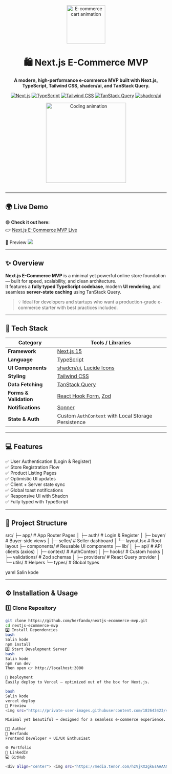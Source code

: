<div align="center">
  
  <img src="https://media.tenor.com/3vXxg1O3Fz0AAAAC/shop-cart-shopping.gif" width="120" alt="E-commerce cart animation" />
  <h1>🛍️ Next.js E-Commerce MVP</h1>
  <p>
    <strong>A modern, high-performance e-commerce MVP built with Next.js, TypeScript, Tailwind CSS, shadcn/ui, and TanStack Query.</strong>
  </p>

  <p>
    <a href="https://nextjs.org"><img src="https://img.shields.io/badge/Next.js-15.5.4-black?style=for-the-badge&logo=next.js" alt="Next.js" /></a>
    <a href="https://www.typescriptlang.org/"><img src="https://img.shields.io/badge/TypeScript-5.6-blue?style=for-the-badge&logo=typescript" alt="TypeScript" /></a>
    <a href="https://tailwindcss.com/"><img src="https://img.shields.io/badge/TailwindCSS-3.4-38BDF8?style=for-the-badge&logo=tailwind-css" alt="Tailwind CSS" /></a>
    <a href="https://tanstack.com/query/latest"><img src="https://img.shields.io/badge/TanStack_Query-5-orange?style=for-the-badge&logo=react-query" alt="TanStack Query" /></a>
    <a href="https://ui.shadcn.com"><img src="https://img.shields.io/badge/shadcn/ui-Modern_UI-8B5CF6?style=for-the-badge&logo=shadcnui" alt="shadcn/ui" /></a>
  </p>

  <img src="https://media.tenor.com/x3DTPv6YdOAAAAAi/web-developer-coding.gif" width="250" alt="Coding animation" />

  <br />
  <br />
</div>

---

## 🌍 Live Demo

🟢 **Check it out here:**  
👉 [Next.js E-Commerce MVP Live](https://nextjs-ecommerce-mvp-tcl9-c2f2n15mm-herfandos-projects.vercel.app/buyer/before_login)

📸 Preview
<img src="https://private-user-images.githubusercontent.com/182643423/499885256-975d527b-27f0-4fc0-818f-73479212dbe7.png?jwt=eyJ0eXAiOiJKV1QiLCJhbGciOiJIUzI1NiJ9.eyJpc3MiOiJnaXRodWIuY29tIiwiYXVkIjoicmF3LmdpdGh1YnVzZXJjb250ZW50LmNvbSIsImtleSI6ImtleTUiLCJleHAiOjE3NjAxMDM4OTAsIm5iZiI6MTc2MDEwMzU5MCwicGF0aCI6Ii8xODI2NDM0MjMvNDk5ODg1MjU2LTk3NWQ1MjdiLTI3ZjAtNGZjMC04MThmLTczNDc5MjEyZGJlNy5wbmc_WC1BbXotQWxnb3JpdGhtPUFXUzQtSE1BQy1TSEEyNTYmWC1BbXotQ3JlZGVudGlhbD1BS0lBVkNPRFlMU0E1M1BRSzRaQSUyRjIwMjUxMDEwJTJGdXMtZWFzdC0xJTJGczMlMkZhd3M0X3JlcXVlc3QmWC1BbXotRGF0ZT0yMDI1MTAxMFQxMzM5NTBaJlgtQW16LUV4cGlyZXM9MzAwJlgtQW16LVNpZ25hdHVyZT0yODk0YjI3MTI2Y2Q4ZjM1NjYyODZiNzA1YjkxNDJjNWQxMjEzYTFmOGFlNzZjOWZiNzc4NzZjMTkxYTE1YzExJlgtQW16LVNpZ25lZEhlYWRlcnM9aG9zdCJ9.xZqPjYUdEDY24gmPG_tPRcuKNG9pnHwHm-38goN4fU4"/>

---

## ✨ Overview

**Next.js E-Commerce MVP** is a minimal yet powerful online store foundation — built for speed, scalability, and clean architecture.  
It features a **fully typed TypeScript codebase**, modern **UI rendering**, and seamless **server-state caching** using TanStack Query.

> 💡 Ideal for developers and startups who want a production-grade e-commerce starter with best practices included.

---

## 🚀 Tech Stack

| Category | Tools / Libraries |
|-----------|------------------|
| **Framework** | [Next.js 15](https://nextjs.org) |
| **Language** | [TypeScript](https://www.typescriptlang.org/) |
| **UI Components** | [shadcn/ui](https://ui.shadcn.com), [Lucide Icons](https://lucide.dev) |
| **Styling** | [Tailwind CSS](https://tailwindcss.com) |
| **Data Fetching** | [TanStack Query](https://tanstack.com/query/latest) |
| **Forms & Validation** | [React Hook Form](https://react-hook-form.com), [Zod](https://zod.dev) |
| **Notifications** | [Sonner](https://sonner.emilkowal.ski) |
| **State & Auth** | Custom `AuthContext` with Local Storage Persistence |

---

## 💻 Features

✅ User Authentication (Login & Register)  
✅ Store Registration Flow  
✅ Product Listing Pages  
✅ Optimistic UI updates  
✅ Client + Server state sync  
✅ Global toast notifications  
✅ Responsive UI with Shadcn  
✅ Fully typed with TypeScript  

---

## 🧱 Project Structure

src/
├─ app/ # App Router Pages
│ ├─ auth/ # Login & Register
│ ├─ buyer/ # Buyer-side views
│ ├─ seller/ # Seller dashboard
│ └─ layout.tsx # Root layout
├─ components/ # Reusable UI components
├─ lib/
│ ├─ api/ # API clients (axios)
│ ├─ context/ # AuthContext
│ ├─ hooks/ # Custom hooks
│ ├─ validations/ # Zod schemas
│ ├─ providers/ # React Query provider
│ └─ utils/ # Helpers
└─ types/ # Global types

yaml
Salin kode

---

## ⚙️ Installation & Usage

### 1️⃣ Clone Repository

```bash
git clone https://github.com/herfando/nextjs-ecommerce-mvp.git
cd nextjs-ecommerce-mvp
2️⃣ Install Dependencies
bash
Salin kode
npm install
3️⃣ Start Development Server
bash
Salin kode
npm run dev
Then open 👉 http://localhost:3000

🚢 Deployment
Easily deploy to Vercel — optimized out of the box for Next.js.

bash
Salin kode
vercel deploy
📸 Preview
<img src="https://private-user-images.githubusercontent.com/182643423/499885256-975d527b-27f0-4fc0-818f-73479212dbe7.png?jwt=eyJ0eXAiOiJKV1QiLCJhbGciOiJIUzI1NiJ9.eyJpc3MiOiJnaXRodWIuY29tIiwiYXVkIjoicmF3LmdpdGh1YnVzZXJjb250ZW50LmNvbSIsImtleSI6ImtleTUiLCJleHAiOjE3NjAxMDM4OTAsIm5iZiI6MTc2MDEwMzU5MCwicGF0aCI6Ii8xODI2NDM0MjMvNDk5ODg1MjU2LTk3NWQ1MjdiLTI3ZjAtNGZjMC04MThmLTczNDc5MjEyZGJlNy5wbmc_WC1BbXotQWxnb3JpdGhtPUFXUzQtSE1BQy1TSEEyNTYmWC1BbXotQ3JlZGVudGlhbD1BS0lBVkNPRFlMU0E1M1BRSzRaQSUyRjIwMjUxMDEwJTJGdXMtZWFzdC0xJTJGczMlMkZhd3M0X3JlcXVlc3QmWC1BbXotRGF0ZT0yMDI1MTAxMFQxMzM5NTBaJlgtQW16LUV4cGlyZXM9MzAwJlgtQW16LVNpZ25hdHVyZT0yODk0YjI3MTI2Y2Q4ZjM1NjYyODZiNzA1YjkxNDJjNWQxMjEzYTFmOGFlNzZjOWZiNzc4NzZjMTkxYTE1YzExJlgtQW16LVNpZ25lZEhlYWRlcnM9aG9zdCJ9.xZqPjYUdEDY24gmPG_tPRcuKNG9pnHwHm-38goN4fU4"/>

Minimal yet beautiful — designed for a seamless e-commerce experience.

🧑‍💻 Author
👤 Herfando
Frontend Developer • UI/UX Enthusiast

🌐 Portfolio
💼 LinkedIn
💻 GitHub

<div align="center"> <img src="https://media.tenor.com/hzVjKX2gkEsAAAAC/success-rocket.gif" width="180" alt="Rocket animation" /> <br /><br /> <strong>⭐ Star this repo if you like it — it helps a lot!</strong> </div> ```
